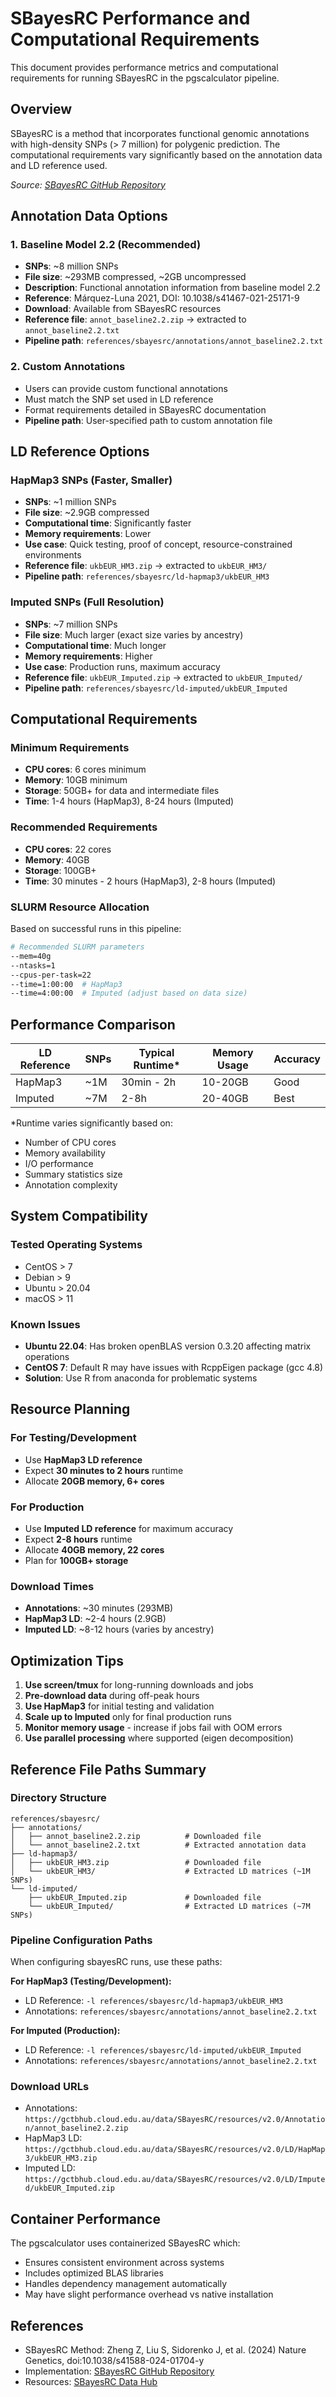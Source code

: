 # SBayesRC Performance and Computational Requirements

This document provides performance metrics and computational requirements for running SBayesRC in the pgscalculator pipeline.

## Overview

SBayesRC is a method that incorporates functional genomic annotations with high-density SNPs (> 7 million) for polygenic prediction. The computational requirements vary significantly based on the annotation data and LD reference used.

*Source: [SBayesRC GitHub Repository](https://github.com/zhilizheng/SBayesRC)*

## Annotation Data Options

### 1. Baseline Model 2.2 (Recommended)
- **SNPs**: ~8 million SNPs
- **File size**: ~293MB compressed, ~2GB uncompressed
- **Description**: Functional annotation information from baseline model 2.2
- **Reference**: Márquez-Luna 2021, DOI: 10.1038/s41467-021-25171-9
- **Download**: Available from SBayesRC resources
- **Reference file**: `annot_baseline2.2.zip` → extracted to `annot_baseline2.2.txt`
- **Pipeline path**: `references/sbayesrc/annotations/annot_baseline2.2.txt`

### 2. Custom Annotations
- Users can provide custom functional annotations
- Must match the SNP set used in LD reference
- Format requirements detailed in SBayesRC documentation
- **Pipeline path**: User-specified path to custom annotation file

## LD Reference Options

### HapMap3 SNPs (Faster, Smaller)
- **SNPs**: ~1 million SNPs
- **File size**: ~2.9GB compressed
- **Computational time**: Significantly faster
- **Memory requirements**: Lower
- **Use case**: Quick testing, proof of concept, resource-constrained environments
- **Reference file**: `ukbEUR_HM3.zip` → extracted to `ukbEUR_HM3/`
- **Pipeline path**: `references/sbayesrc/ld-hapmap3/ukbEUR_HM3`

### Imputed SNPs (Full Resolution)
- **SNPs**: ~7 million SNPs  
- **File size**: Much larger (exact size varies by ancestry)
- **Computational time**: Much longer
- **Memory requirements**: Higher
- **Use case**: Production runs, maximum accuracy
- **Reference file**: `ukbEUR_Imputed.zip` → extracted to `ukbEUR_Imputed/`
- **Pipeline path**: `references/sbayesrc/ld-imputed/ukbEUR_Imputed`

## Computational Requirements

### Minimum Requirements
- **CPU cores**: 6 cores minimum
- **Memory**: 10GB minimum
- **Storage**: 50GB+ for data and intermediate files
- **Time**: 1-4 hours (HapMap3), 8-24 hours (Imputed)

### Recommended Requirements  
- **CPU cores**: 22 cores
- **Memory**: 40GB
- **Storage**: 100GB+ 
- **Time**: 30 minutes - 2 hours (HapMap3), 2-8 hours (Imputed)

### SLURM Resource Allocation
Based on successful runs in this pipeline:
```bash
# Recommended SLURM parameters
--mem=40g 
--ntasks=1 
--cpus-per-task=22 
--time=1:00:00  # HapMap3
--time=4:00:00  # Imputed (adjust based on data size)
```

## Performance Comparison

| LD Reference | SNPs | Typical Runtime* | Memory Usage | Accuracy |
|--------------|------|------------------|--------------|----------|
| HapMap3      | ~1M  | 30min - 2h      | 10-20GB     | Good     |
| Imputed      | ~7M  | 2-8h            | 20-40GB     | Best     |

*Runtime varies significantly based on:
- Number of CPU cores
- Memory availability  
- I/O performance
- Summary statistics size
- Annotation complexity

## System Compatibility

### Tested Operating Systems
- CentOS > 7
- Debian > 9  
- Ubuntu > 20.04
- macOS > 11

### Known Issues
- **Ubuntu 22.04**: Has broken openBLAS version 0.3.20 affecting matrix operations
- **CentOS 7**: Default R may have issues with RcppEigen package (gcc 4.8)
- **Solution**: Use R from anaconda for problematic systems

## Resource Planning

### For Testing/Development
- Use **HapMap3 LD reference** 
- Expect **30 minutes to 2 hours** runtime
- Allocate **20GB memory, 6+ cores**

### For Production
- Use **Imputed LD reference** for maximum accuracy
- Expect **2-8 hours** runtime  
- Allocate **40GB memory, 22 cores**
- Plan for **100GB+ storage**

### Download Times
- **Annotations**: ~30 minutes (293MB)
- **HapMap3 LD**: ~2-4 hours (2.9GB) 
- **Imputed LD**: ~8-12 hours (varies by ancestry)

## Optimization Tips

1. **Use screen/tmux** for long-running downloads and jobs
2. **Pre-download data** during off-peak hours
3. **Use HapMap3** for initial testing and validation
4. **Scale up to Imputed** only for final production runs
5. **Monitor memory usage** - increase if jobs fail with OOM errors
6. **Use parallel processing** where supported (eigen decomposition)

## Reference File Paths Summary

### Directory Structure
```
references/sbayesrc/
├── annotations/
│   ├── annot_baseline2.2.zip          # Downloaded file
│   └── annot_baseline2.2.txt          # Extracted annotation data
├── ld-hapmap3/
│   ├── ukbEUR_HM3.zip                 # Downloaded file
│   └── ukbEUR_HM3/                    # Extracted LD matrices (~1M SNPs)
└── ld-imputed/
    ├── ukbEUR_Imputed.zip             # Downloaded file
    └── ukbEUR_Imputed/                # Extracted LD matrices (~7M SNPs)
```

### Pipeline Configuration Paths
When configuring sbayesRC runs, use these paths:

**For HapMap3 (Testing/Development):**
- LD Reference: `-l references/sbayesrc/ld-hapmap3/ukbEUR_HM3`
- Annotations: `references/sbayesrc/annotations/annot_baseline2.2.txt`

**For Imputed (Production):**
- LD Reference: `-l references/sbayesrc/ld-imputed/ukbEUR_Imputed`
- Annotations: `references/sbayesrc/annotations/annot_baseline2.2.txt`

### Download URLs
- Annotations: `https://gctbhub.cloud.edu.au/data/SBayesRC/resources/v2.0/Annotation/annot_baseline2.2.zip`
- HapMap3 LD: `https://gctbhub.cloud.edu.au/data/SBayesRC/resources/v2.0/LD/HapMap3/ukbEUR_HM3.zip`
- Imputed LD: `https://gctbhub.cloud.edu.au/data/SBayesRC/resources/v2.0/LD/Imputed/ukbEUR_Imputed.zip`

## Container Performance

The pgscalculator uses containerized SBayesRC which:
- Ensures consistent environment across systems
- Includes optimized BLAS libraries
- Handles dependency management automatically
- May have slight performance overhead vs native installation

## References

- SBayesRC Method: Zheng Z, Liu S, Sidorenko J, et al. (2024) Nature Genetics, doi:10.1038/s41588-024-01704-y
- Implementation: [SBayesRC GitHub Repository](https://github.com/zhilizheng/SBayesRC)
- Resources: [SBayesRC Data Hub](https://gctbhub.cloud.edu.au/data/SBayesRC/resources/v2.0/)
